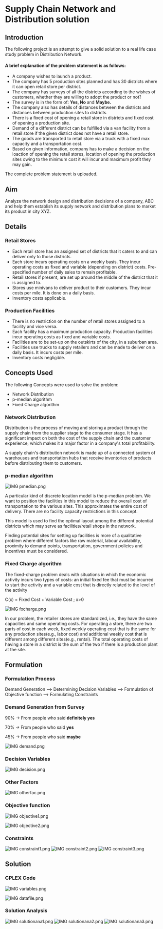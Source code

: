 
# Supply Chain Network and Distribution solution

## Introduction
The following project is an attempt to give a solid solution to a real life case study problem in Distribution Network.

#### A brief explanation of the problem statement is as follows:

- A company wishes to launch a product.
- The company has 5 production sites planned and has 30 districts where it can open retail store per district.
- The company has surveys of all the districts according to the wishes of customers, whether they are willing to adopt the product or not?
- The survey is in the form of: **Yes, No** and **Maybe.**
- The company also has details of distances between the districts and distances between production sites to districts.
- There is a fixed cost of opening a retail store in districts and fixed cost of opening a production site.
- Demand of a different district can be fulfilled via a van facility from a retail store if the given district does not have a retail store.
- The goods are transported to retail store via a truck with a fixed max capacity and a transportation cost.
- Based on given information, company has to make a decision on the loaction of opening the retail stores, location of opening the production sites owing to the minimum cost it will incur and maximum profit they may gain.

The complete problem statement is uploaded.


## Aim
Analyze the network design and distribution decisions of a 
company, ABC and help them establish its supply network and 
distribution plans to market its product in city XYZ. 






## Details

### Retail Stores
- Each retail store has an assigned set of districts that it caters to and can deliver only to those districts.
- Each store incurs operating costs on a weekly basis. They incur operating costs as fixed and variable (depending on district) costs. Pre-specified number of daily sales to remain profitable.
- Retail stores if present, are set up around the middle of the district that it is assigned to.
- Stores use minivans to deliver product to their customers. They incur costs per mile. It is done on a daily basis.
- Inventory costs applicable.

### Production Facilities
- There is no restriction on the number of retail stores assigned to a facility and vice versa.
- Each facility has a maximum production capacity. Production facilities incur operating costs as fixed and variable costs.
- Facilities are to be set-up on the outskirts of the city, in a suburban area.
- Facilities use trucks to supply retailers and can be made to deliver on a daily basis. It incurs costs per mile.
- Inventory costs negligible.

## Concepts Used

The following Concepts were used to solve the problem:

- Network Distribution
- p-median algorithm
- Fixed Charge algorithm

### Network Distribution
Distribution is the process of moving and storing a product through the supply chain from the supplier stage to the consumer stage. It has a significant impact on both the cost of the supply chain and the customer experience, which makes it a major factor in a company's total profitability.

A supply chain's distribution network is made up of a connected system of warehouses and transportation hubs that receive inventories of products before distributing them to customers.

### p-median algorithm
![IMG pmedian.png](/images/pmedian.png)

A particular kind of discrete location model is the p-median problem. We want to position the facilities in this model to reduce the overall cost of transportation to the various sites. This approximates the entire cost of delivery. There are no facility capacity restrictions in this concept.

This model is used to find the optimal layout among the different potential districts which may serve as facilities/retail shops in the network. 

Finding potential sites for setting up facilities is more of a qualitative problem where different factors like raw material, labour availability, proximity to demand points, transportation, government policies and incentives must be considered.

### Fixed Charge algorithm

The fixed-charge problem deals with situations in which the economic activity incurs two types of costs: an initial fixed fee that must be incurred to start the activity and a variable cost that is directly related to the level of the activity

C(x) = Fixed Cost + Variable Cost ; x>0

![IMG fxcharge.png](/images/fxcharge.png)

In our problem, the retailer stores are standardized, i.e., they have the same capacities and same operating costs. For operating a store, there are two parts of cost in each week, fixed weekly operating cost that is the same for any production sites(e.g., labor cost) and additional weekly cost that is different among different sites(e.g., rental). The total operating costs of having a store in a district is the sum of the two if there is a production plant at the site.


## Formulation

### Formulation Process

Demand Generation --> Determining Decision Variables --> Formulation of Objective function --> Formulating Constraints

### Demand Generation from Survey

90% -> From people who said **definitely yes**

70% -> From people who said **yes**

45% -> From people who said **maybe**

![IMG demand.png](/images/demand.png)

### Decision Variables

![IMG decision.png](/images/deci.png)

### Other Factors

![IMG otherfac.png](/images/otherfac.png)

### Objective function 

![IMG objective1.png](images/objective1.png)

![IMG objective2.png](images/objective2.png)

### Constraints

![IMG constraint1.png](/images/constraint1.png)
![IMG constraint2.png](/images/constraint2.png)
![IMG constraint3.png](/images/constraint3.png)


## Solution

### CPLEX Code

![IMG variables.png](/images/variables.png)

![IMG datafile.png](/images/datafile.png)

### Solution Analysis

![IMG solutionana1.png](/images/solutionana1.png)
![IMG solutionana2.png](/images/solutionana2.png)
![IMG solutionana3.png](/images/solutionana3.png)
